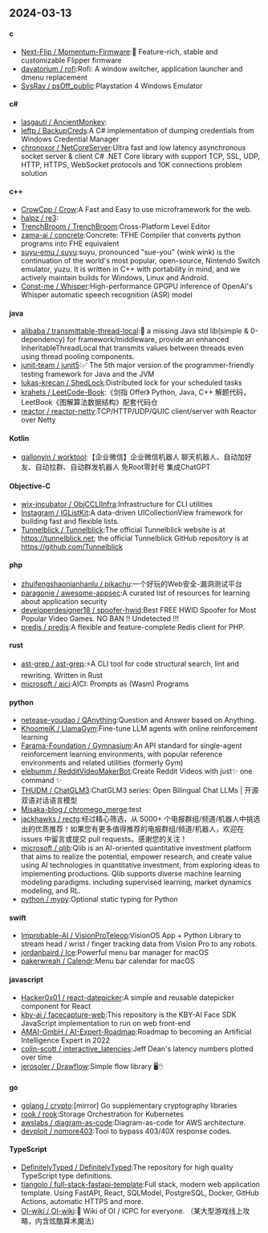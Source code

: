 ## 2024-03-13
#### c
* [Next-Flip / Momentum-Firmware](https://github.com/Next-Flip/Momentum-Firmware):🐬 Feature-rich, stable and customizable Flipper firmware
* [davatorium / rofi](https://github.com/davatorium/rofi):Rofi: A window switcher, application launcher and dmenu replacement
* [SysRay / psOff_public](https://github.com/SysRay/psOff_public):Playstation 4 Windows Emulator
#### c#
* [lasgauti / AncientMonkey](https://github.com/lasgauti/AncientMonkey):
* [leftp / BackupCreds](https://github.com/leftp/BackupCreds):A C# implementation of dumping credentials from Windows Credential Manager
* [chronoxor / NetCoreServer](https://github.com/chronoxor/NetCoreServer):Ultra fast and low latency asynchronous socket server & client C# .NET Core library with support TCP, SSL, UDP, HTTP, HTTPS, WebSocket protocols and 10K connections problem solution
#### c++
* [CrowCpp / Crow](https://github.com/CrowCpp/Crow):A Fast and Easy to use microframework for the web.
* [halpz / re3](https://github.com/halpz/re3):
* [TrenchBroom / TrenchBroom](https://github.com/TrenchBroom/TrenchBroom):Cross-Platform Level Editor
* [zama-ai / concrete](https://github.com/zama-ai/concrete):Concrete: TFHE Compiler that converts python programs into FHE equivalent
* [suyu-emu / suyu](https://github.com/suyu-emu/suyu):suyu, pronounced "sue-you" (wink wink) is the continuation of the world's most popular, open-source, Nintendo Switch emulator, yuzu. It is written in C++ with portability in mind, and we actively maintain builds for Windows, Linux and Android.
* [Const-me / Whisper](https://github.com/Const-me/Whisper):High-performance GPGPU inference of OpenAI's Whisper automatic speech recognition (ASR) model
#### java
* [alibaba / transmittable-thread-local](https://github.com/alibaba/transmittable-thread-local):📌 a missing Java std lib(simple & 0-dependency) for framework/middleware, provide an enhanced InheritableThreadLocal that transmits values between threads even using thread pooling components.
* [junit-team / junit5](https://github.com/junit-team/junit5):✅ The 5th major version of the programmer-friendly testing framework for Java and the JVM
* [lukas-krecan / ShedLock](https://github.com/lukas-krecan/ShedLock):Distributed lock for your scheduled tasks
* [krahets / LeetCode-Book](https://github.com/krahets/LeetCode-Book):《剑指 Offer》 Python, Java, C++ 解题代码，LeetBook《图解算法数据结构》配套代码仓
* [reactor / reactor-netty](https://github.com/reactor/reactor-netty):TCP/HTTP/UDP/QUIC client/server with Reactor over Netty
#### Kotlin
* [gallonyin / worktool](https://github.com/gallonyin/worktool):【企业微信】企业微信机器人 聊天机器人、自动加好友、自动拉群、自动群发机器人 免Root零封号 集成ChatGPT
#### Objective-C
* [wix-incubator / ObjCCLIInfra](https://github.com/wix-incubator/ObjCCLIInfra):Infrastructure for CLI utilities
* [Instagram / IGListKit](https://github.com/Instagram/IGListKit):A data-driven UICollectionView framework for building fast and flexible lists.
* [Tunnelblick / Tunnelblick](https://github.com/Tunnelblick/Tunnelblick):The official Tunnelblick website is at https://tunnelblick.net; the official Tunnelblick GitHub repository is at https://github.com/Tunnelblick
#### php
* [zhuifengshaonianhanlu / pikachu](https://github.com/zhuifengshaonianhanlu/pikachu):一个好玩的Web安全-漏洞测试平台
* [paragonie / awesome-appsec](https://github.com/paragonie/awesome-appsec):A curated list of resources for learning about application security
* [developerdesigner18 / spoofer-hwid](https://github.com/developerdesigner18/spoofer-hwid):Best FREE HWID Spoofer for Most Popular Video Games. NO BAN !! Undetected !!!
* [predis / predis](https://github.com/predis/predis):A flexible and feature-complete Redis client for PHP.
#### rust
* [ast-grep / ast-grep](https://github.com/ast-grep/ast-grep):⚡A CLI tool for code structural search, lint and rewriting. Written in Rust
* [microsoft / aici](https://github.com/microsoft/aici):AICI: Prompts as (Wasm) Programs
#### python
* [netease-youdao / QAnything](https://github.com/netease-youdao/QAnything):Question and Answer based on Anything.
* [KhoomeiK / LlamaGym](https://github.com/KhoomeiK/LlamaGym):Fine-tune LLM agents with online reinforcement learning
* [Farama-Foundation / Gymnasium](https://github.com/Farama-Foundation/Gymnasium):An API standard for single-agent reinforcement learning environments, with popular reference environments and related utilities (formerly Gym)
* [elebumm / RedditVideoMakerBot](https://github.com/elebumm/RedditVideoMakerBot):Create Reddit Videos with just✨ one command ✨
* [THUDM / ChatGLM3](https://github.com/THUDM/ChatGLM3):ChatGLM3 series: Open Bilingual Chat LLMs | 开源双语对话语言模型
* [Misaka-blog / chromego_merge](https://github.com/Misaka-blog/chromego_merge):test
* [jackhawks / rectg](https://github.com/jackhawks/rectg):经过精心筛选，从 5000+ 个电报群组/频道/机器人中挑选出的优质推荐！如果您有更多值得推荐的电报群组/频道/机器人，欢迎在 issues 中留言或提交 pull requests。感谢您的关注！
* [microsoft / qlib](https://github.com/microsoft/qlib):Qlib is an AI-oriented quantitative investment platform that aims to realize the potential, empower research, and create value using AI technologies in quantitative investment, from exploring ideas to implementing productions. Qlib supports diverse machine learning modeling paradigms. including supervised learning, market dynamics modeling, and RL.
* [python / mypy](https://github.com/python/mypy):Optional static typing for Python
#### swift
* [Improbable-AI / VisionProTeleop](https://github.com/Improbable-AI/VisionProTeleop):VisionOS App + Python Library to stream head / wrist / finger tracking data from Vision Pro to any robots.
* [jordanbaird / Ice](https://github.com/jordanbaird/Ice):Powerful menu bar manager for macOS
* [pakerwreah / Calendr](https://github.com/pakerwreah/Calendr):Menu bar calendar for macOS
#### javascript
* [Hacker0x01 / react-datepicker](https://github.com/Hacker0x01/react-datepicker):A simple and reusable datepicker component for React
* [kby-ai / facecapture-web](https://github.com/kby-ai/facecapture-web):This repository is the KBY-AI Face SDK JavaScript implementation to run on web front-end
* [AMAI-GmbH / AI-Expert-Roadmap](https://github.com/AMAI-GmbH/AI-Expert-Roadmap):Roadmap to becoming an Artificial Intelligence Expert in 2022
* [colin-scott / interactive_latencies](https://github.com/colin-scott/interactive_latencies):Jeff Dean's latency numbers plotted over time
* [jerosoler / Drawflow](https://github.com/jerosoler/Drawflow):Simple flow library 🖥️🖱️
#### go
* [golang / crypto](https://github.com/golang/crypto):[mirror] Go supplementary cryptography libraries
* [rook / rook](https://github.com/rook/rook):Storage Orchestration for Kubernetes
* [awslabs / diagram-as-code](https://github.com/awslabs/diagram-as-code):Diagram-as-code for AWS architecture.
* [devploit / nomore403](https://github.com/devploit/nomore403):Tool to bypass 403/40X response codes.
#### TypeScript
* [DefinitelyTyped / DefinitelyTyped](https://github.com/DefinitelyTyped/DefinitelyTyped):The repository for high quality TypeScript type definitions.
* [tiangolo / full-stack-fastapi-template](https://github.com/tiangolo/full-stack-fastapi-template):Full stack, modern web application template. Using FastAPI, React, SQLModel, PostgreSQL, Docker, GitHub Actions, automatic HTTPS and more.
* [OI-wiki / OI-wiki](https://github.com/OI-wiki/OI-wiki):🌟 Wiki of OI / ICPC for everyone. （某大型游戏线上攻略，内含炫酷算术魔法）
